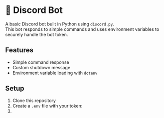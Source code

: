 # 🤖 Discord Bot

A basic Discord bot built in Python using `discord.py`.  
This bot responds to simple commands and uses environment variables to securely handle the bot token.

## Features
- Simple command response
- Custom shutdown message
- Environment variable loading with `dotenv`

## Setup

1. Clone this repository
2. Create a `.env` file with your token:
3. 
